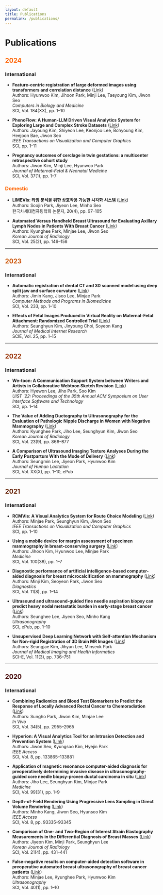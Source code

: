 ```yaml
---
layout: default
title: Publications
permalink: /publications/
---
```


# Publications


## <span style="color:#FF6600;">2024</span>
### International
- **Feature-centric registration of large deformed images using transformers and correlation distance** ([Link](https://doi.org/10.1109/TVCG.2021.3131824))  
  Authors: Hyunwoo Kim, Jihoon Park, Minji Lee, Taeyoung Kim, Jiwon Seo  
  *Computers in Biology and Medicine*  
  SCI, Vol. 184(XX), pp. 1–10

- **PhenoFlow: A Human-LLM Driven Visual Analytics System for Exploring Large and Complex Stroke Datasets** ([Link](https://doi.org/10.1109/TVCG.2021.3131824))  
  Authors: Jayoung Kim, Shiyeon Lee, Keonjoo Lee, Bohyoung Kim, Heejoon Bae, Jiwon Seo  
  *IEEE Transactions on Visualization and Computer Graphics*  
  SCI, pp. 1–11

- **Pregnancy outcomes of cerclage in twin gestations: a multicenter retrospective cohort study**  
  Authors: Jiwon Kim, Minji Lee, Hyunwoo Park  
  *Journal of Maternal-Fetal & Neonatal Medicine*  
  SCI, Vol. 37(1), pp. 1–7

### <span style="color:#FF6600;">Domestic</span>
- **LIMEVis: 라임 분석을 위한 상호작용 가능한 시각화 시스템** ([Link](https://www.earticle.net/Article/A429754))  
  Authors: Soojin Park, Jiyeon Lee, Minho Seo  
  한국차세대컴퓨팅학회 논문지, 20(4), pp. 97–105  

- **Automated Versus Handheld Breast Ultrasound for Evaluating Axillary Lymph Nodes in Patients With Breast Cancer** ([Link](https://doi.org/10.3348/kjr.2021.0850))  
  Authors: Kyunghee Park, Minjae Lee, Jiwon Seo  
  *Korean Journal of Radiology*  
  SCI, Vol. 25(2), pp. 146–156

---


## <span style="color:#CC5500;">2023</span>
### International
- **Automatic registration of dental CT and 3D scanned model using deep split jaw and surface curvature** ([Link](https://www.sciencedirect.com/science/article/abs/pii/S0169260723001335))  
  Authors: Jimin Kang, Jisoo Lee, Minjae Park  
  *Computer Methods and Programs in Biomedicine*  
  SCI, Vol. 233, pp. 1–10

- **Effects of Fetal Images Produced in Virtual Reality on Maternal-Fetal Attachment: Randomized Controlled Trial** ([Link](https://pubmed.ncbi.nlm.nih.gov/36826976/))  
  Authors: Seunghyun Kim, Jinyoung Choi, Soyeon Kang  
  *Journal of Medical Internet Research*  
  SCIE, Vol. 25, pp. 1–15

---

## <span style="color:#993300;">2022</span>
### International
- **We-toon: A Communication Support System between Writers and Artists in Collaborative Webtoon Sketch Revision** ([Link](https://doi.org/10.1145/3526113.3545612))  
  Authors: Hyewon Lee, Jiho Park, Soo Kim  
  *UIST '22: Proceedings of the 35th Annual ACM Symposium on User Interface Software and Technology*  
  SCI, pp. 1–14

- **The Value of Adding Ductography to Ultrasonography for the Evaluation of Pathologic Nipple Discharge in Women with Negative Mammography** ([Link](https://doi.org/10.3348/kjr.2021.0850))  
  Authors: Kyunghee Park, Jiho Lee, Seunghyun Kim, Jiwon Seo  
  *Korean Journal of Radiology*  
  SCI, Vol. 23(9), pp. 866–877

- **A Comparison of Ultrasound Imaging Texture Analyses During the Early Postpartum With the Mode of Delivery** ([Link](https://doi.org/10.1177/08903344221081866))  
  Authors: Seungmin Lee, Jiyeon Park, Hyunwoo Kim  
  *Journal of Human Lactation*  
  SCI, Vol. XX(X), pp. 1–10, ePub

---

## <span style="color:#662200;">2021</span>
### International
- **RCMVis: A Visual Analytics System for Route Choice Modeling** ([Link](https://doi.org/10.1109/TVCG.2021.3131824))  
  Authors: Minjae Park, Seunghyun Kim, Jiwon Seo  
  *IEEE Transactions on Visualization and Computer Graphics*  
  SCI, pp. 1–10

- **Using a mobile device for margin assessment of specimen mammography in breast-conserving surgery** ([Link](https://doi.org/10.3390/diagnostics11081409))  
  Authors: Jihoon Kim, Hyunwoo Lee, Minjae Park  
  *Medicine*  
  SCI, Vol. 100(38), pp. 1–7

- **Diagnostic performance of artificial intelligence-based computer-aided diagnosis for breast microcalcification on mammography** ([Link](https://doi.org/10.3390/diagnostics11081409))  
  Authors: Minji Kim, Seoyeon Park, Jiwon Seo  
  *Diagnostics*  
  SCI, Vol. 11(8), pp. 1–14

- **Ultrasound and ultrasound-guided fine needle aspiration biopsy can predict heavy nodal metastatic burden in early-stage breast cancer** ([Link](https://www.e-ultrasonography.org/journal/view.php?doi=10.14366/usg.20143))  
  Authors: Seunghee Lee, Jiyeon Seo, Minho Kang  
  *Ultrasonography*  
  SCI, ePub, pp. 1–10

- **Unsupervised Deep Learning Network with Self-attention Mechanism for Non-rigid Registration of 3D Brain MR Images** ([Link](https://doi.org/10.1166/jmihi.2020.3345))  
  Authors: Seungjae Kim, Jihyun Lee, Minseok Park  
  *Journal of Medical Imaging and Health Informatics*  
  SCI-E, Vol. 11(3), pp. 736–751

---

## <span style="color:#440000;">2020</span>
### International
- **Combining Radiomics and Blood Test Biomarkers to Predict the Response of Locally Advanced Rectal Cancer to Chemoradiation** ([Link](https://doi.org/10.1016/j.inviv.2020.05.017))  
  Authors: Sungho Park, Jiwon Kim, Minjae Lee  
  *In Vivo*  
  SCI, Vol. 34(5), pp. 2955–2965

- **Hyperion: A Visual Analytics Tool for an Intrusion Detection and Prevention System** ([Link](https://doi.org/10.1109/TVCG.2021.3131824))  
  Authors: Jiwon Seo, Kyungsoo Kim, Hyejin Park  
  *IEEE Access*  
  SCI, Vol. 8, pp. 133865–133881

- **Application of magnetic resonance computer-aided diagnosis for preoperatively determining invasive disease in ultrasonography-guided core needle biopsy-proven ductal carcinoma in situ** ([Link](https://www.ncbi.nlm.nih.gov/pmc/articles/PMC7402737/))  
  Authors: Jiho Lee, Seunghyun Kim, Minjae Park  
  *Medicine*  
  SCI, Vol. 99(31), pp. 1–9

- **Depth-of-Field Rendering Using Progressive Lens Sampling in Direct Volume Rendering** ([Link](https://www.ncbi.nlm.nih.gov/pmc/articles/PMC7402737/))  
  Authors: Minho Kang, Jiwon Seo, Hyunsoo Kim  
  *IEEE Access*  
  SCI, Vol. 8, pp. 93335–93345

- **Comparison of One- and Two-Region of Interest Strain Elastography Measurements in the Differential Diagnosis of Breast Masses** ([Link](https://www.ncbi.nlm.nih.gov/pmc/articles/PMC6315062/))  
  Authors: Jiyeon Kim, Minji Park, Seunghyun Lee  
  *Korean Journal of Radiology*  
  SCI, Vol. 21(4), pp. 431–441

- **False-negative results on computer-aided detection software in preoperative automated breast ultrasonography of breast cancer patients** ([Link](https://www.ncbi.nlm.nih.gov/pmc/articles/PMC6315062/))  
  Authors: Minjae Lee, Kyunghee Park, Hyunwoo Kim  
  *Ultrasonography*  
  SCI, Vol. 40(1), pp. 1–10
